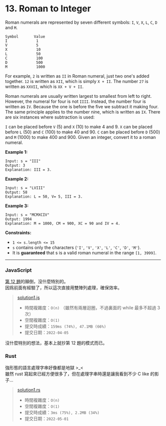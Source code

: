 # 13. Roman to Integer

Roman numerals are represented by seven different symbols: `I`, `V`, `X`, `L`, `C`, `D` and `M`.

```
Symbol       Value
I             1
V             5
X             10
L             50
C             100
D             500
M             1000
```

For example, `2` is written as `II` in Roman numeral, just two one's added together. `12` is written as `XII`, which is simply `X + II`. The number `27` is written as `XXVII`, which is `XX + V + II`.

Roman numerals are usually written largest to smallest from left to right. However, the numeral for four is not `IIII`. Instead, the number four is written as `IV`. Because the one is before the five we subtract it making four. The same principle applies to the number nine, which is written as `IX`. There are six instances where subtraction is used:

`I` can be placed before `V` (5) and `X` (10) to make 4 and 9. 
`X` can be placed before `L` (50) and `C` (100) to make 40 and 90. 
`C` can be placed before `D` (500) and `M` (1000) to make 400 and 900.
Given an integer, convert it to a roman numeral.

 

**Example 1:**
```
Input: s = "III"
Output: 3
Explanation: III = 3.
```

**Example 2:**
```
Input: s = "LVIII"
Output: 58
Explanation: L = 50, V= 5, III = 3.
```

**Example 3:**
```
Input: s = "MCMXCIV"
Output: 1994
Explanation: M = 1000, CM = 900, XC = 90 and IV = 4.
```

**Constraints:**
* `1 <= s.length <= 15`
* `s` contains only the characters (`'I'`, `'V'`, `'X'`, `'L'`, `'C'`, `'D'`, `'M'`).
* It is **guaranteed** that s is a valid roman numeral in the range `[1, 3999]`.


***
### JavaScript
[第 12 題](../../Medium/12.%20Integer%20to%20Roman/readme.md)的顛倒，沒什麼特別的。  
因爲前面有經驗了，所以這次直接用雙陣列處理，確保效率。

> [solution1.js](solution1.js)
> * 時間複雜度：`O(n)` （雖然有兩層迴圈，不過裏面的 while 最多不超過 3 次）
> * 空間複雜度：`O(1)`
> * 提交時成績：`159ms (74%), 47.1MB (66%)`
> * 提交日期：`2022-04-05`


沒什麼特別的想法，基本上就抄第 12 題的模式而已。

### Rust
強形態的語言處理字串好像都是地獄 >_<  
雖然 rust 寫起來已經方便很多了，但在處理字串時還是讓我看到不少 C like 的影子...

> [solution1.rs](solution1.rs)
> * 時間複雜度：`O(n)`
> * 空間複雜度：`O(1)`
> * 提交時成績：`3ms (75%), 2.2MB (34%)`
> * 提交日期：`2022-05-01`

